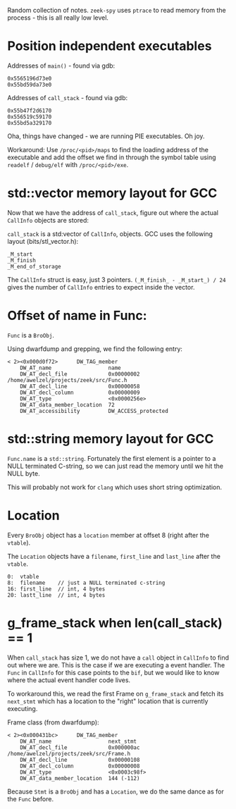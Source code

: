 Random collection of notes. `zeek-spy` uses `ptrace` to read memory
from the process - this is all really low level.

# Position independent executables

Addresses of `main()` - found via gdb:

    0x5565196d73e0
    0x55bd59da73e0

Addresses of `call_stack` - found via gdb:

    0x55b47f2d6170
    0x556519c59170
    0x55bd5a329170

Oha, things have changed - we are running PIE executables. Oh joy.

Workaround: Use `/proc/<pid>/maps` to find the loading address of the
executable and add the offset we find in through the symbol table
using `readelf` / `debug/elf` with `/proc/<pid>/exe`.


# std::vector memory layout for GCC

Now that we have the address of `call_stack`, figure out where the actual
`CallInfo` objects are stored:

`call_stack` is a std:vector of `CallInfo`, objects. GCC uses the following
layout (bits/stl_vector.h):

    _M_start
    _M_finish
    _M_end_of_storage


The `CallInfo` struct is easy, just 3 pointers. `(_M_finish_ - _M_start_) / 24`
gives the number of `CallInfo` entries to expect inside the vector.


# Offset of name in Func:

`Func` is a `BroObj`.

Using dwarfdump and grepping, we find the following entry:

    < 2><0x000d0f72>      DW_TAG_member
        DW_AT_name                  name
        DW_AT_decl_file             0x00000002 /home/awelzel/projects/zeek/src/Func.h
        DW_AT_decl_line             0x00000058
        DW_AT_decl_column           0x00000009
        DW_AT_type                  <0x0000256e>
        DW_AT_data_member_location  72
        DW_AT_accessibility         DW_ACCESS_protected


# std::string memory layout for GCC

`Func.name` is a `std::string`. Fortunately the first element is a pointer
to a NULL terminated C-string, so we can just read the memory until we hit
the NULL byte.

This will probably not work for `clang` which uses short string optimization.

# Location

Every `BroObj` object has a `location` member at offset 8 (right after the `vtable`).

The `Location` objects have a `filename`, `first_line` and `last_line` after
the `vtable`.

    0:  vtable
    8:  filename    // just a NULL terminated c-string
    16: first_line  // int, 4 bytes
    20: lastt_line  // int, 4 bytes

# g_frame_stack when len(call_stack) == 1

When `call_stack` has size 1, we do not have a `call` object in `CallInfo`
to find out where we are. This is the case if we are executing a event handler.
The `Func` in `CallInfo` for this case points to the `bif`, but we would like
to know where the actual event handler code lives.

To workaround this, we read the first Frame on `g_frame_stack` and fetch
its `next_stmt` which has a location to the "right" location that is currently
executing.

Frame class (from dwarfdump):

    < 2><0x000431bc>      DW_TAG_member
        DW_AT_name                  next_stmt
        DW_AT_decl_file             0x000000ac /home/awelzel/projects/zeek/src/Frame.h
        DW_AT_decl_line             0x00000108
        DW_AT_decl_column           0x00000008
        DW_AT_type                  <0x0003c98f>
        DW_AT_data_member_location  144 (-112)

Because `Stmt` is a `BroObj` and has a `Location`, we do the same dance as
for the `Func` before.
